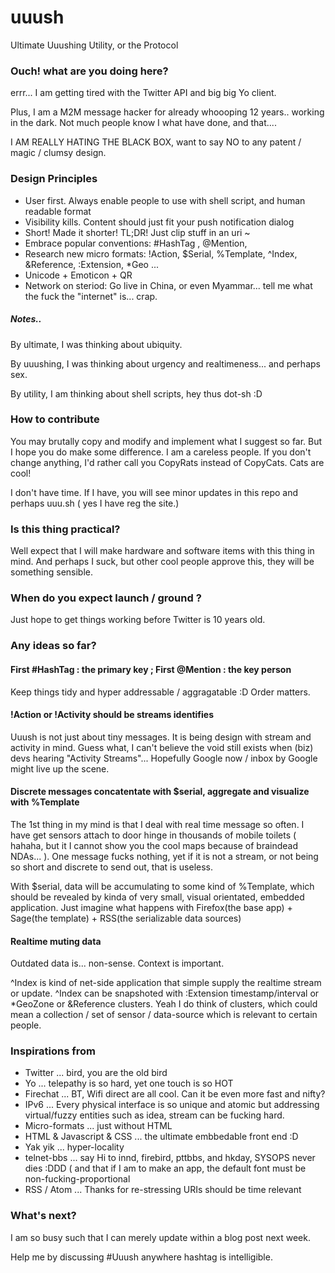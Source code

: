 uuush
=====

Ultimate Uuushing Utility, or the Protocol 

### Ouch! what are you doing here?

errr... I am getting tired with the Twitter API and big big Yo client.

Plus, I am a M2M message hacker for already whoooping 12 years.. working in the dark. Not much people know I what have done, and that.... 

I AM REALLY HATING THE BLACK BOX, want to say NO to any patent / magic / clumsy design.

### Design Principles

* User first. Always enable people to use with shell script, and human readable format
* Visibility kills. Content should just fit your push notification dialog
* Short! Made it shorter! TL;DR! Just clip stuff in an uri ~
* Embrace popular conventions: #HashTag , @Mention,
* Research new micro formats: !Action, $Serial, %Template, ^Index, &Reference, :Extension, *Geo ...
* Unicode + Emoticon + QR 
* Network on steriod: Go live in China, or even Myammar... tell me what the fuck the "internet" is... crap.

##### Notes.. 

By ultimate, I was thinking about ubiquity. 

By uuushing, I was thinking about urgency and realtimeness... and perhaps sex. 

By utility, I am thinking about shell scripts, hey thus dot-sh  :D

### How to contribute

You may brutally copy and modify and implement what I suggest so far. But I hope you do make some difference. I am a careless people. If you don't change anything, I'd rather call you CopyRats instead of CopyCats. Cats are cool!

I don't have time. If I have, you will see minor updates in this repo and perhaps uuu.sh ( yes I have reg the site.)

### Is this thing practical?

Well expect that I will make hardware and software items with this thing in mind. And perhaps I suck, but other cool people approve this, they will be something sensible.

### When do you expect launch / ground ?

Just hope to get things working before Twitter is 10 years old.

### Any ideas so far?

#### First #HashTag : the primary key ; First @Mention : the key person

Keep things tidy and hyper addressable / aggragatable  :D
Order matters.

#### !Action or !Activity should be streams identifies 

Uuush is not just about tiny messages. It is being design with stream and activity in mind. Guess what, I can't believe the void still exists when (biz) devs hearing "Activity Streams"... Hopefully Google now / inbox by Google might live up the scene.

#### Discrete messages concatentate with $serial, aggregate and visualize with %Template

The 1st thing in my mind is that I deal with real time message so often. I have get sensors attach to door hinge in thousands of mobile toilets ( hahaha, but it I cannot show you the cool maps because of braindead NDAs... ). One message fucks nothing, yet if it is not a stream, or not being so short and discrete to send out, that is useless. 

With $serial, data will be accumulating to some kind of %Template, which should be revealed by kinda of very small, visual orientated, embedded application. Just imagine what happens with Firefox(the base app) + Sage(the template) + RSS(the serializable data sources)

#### Realtime muting data

Outdated data is... non-sense. Context is important. 

^Index is kind of net-side application that simple supply the realtime stream or update. ^Index can be snapshoted with :Extension timestamp/interval or *GeoZone or &Reference clusters. Yeah I do think of clusters, which could mean a collection / set of sensor / data-source which is relevant to certain people.

### Inspirations from

* Twitter ... bird, you are the old bird
* Yo ... telepathy is so hard, yet one touch is so HOT
* Firechat ... BT, Wifi direct are all cool. Can it be even more fast and nifty?
* IPv6 ... Every physical interface is so unique and atomic but addressing virtual/fuzzy entities such as idea, stream can be fucking hard.
* Micro-formats ... just without HTML
* HTML & Javascript & CSS ... the ultimate embbedable front end :D
* Yak yik ... hyper-locality 
* telnet-bbs ... say Hi to innd, firebird, pttbbs, and hkday, SYSOPS never dies :DDD ( and that if I am to make an app, the default font must be non-fucking-proportional
* RSS / Atom ... Thanks for re-stressing URIs should be time relevant 

### What's next?

I am so busy such that I can merely update within a blog post next week. 

Help me by discussing #Uuush anywhere hashtag is intelligible. 
